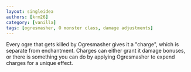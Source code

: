 ```yaml
---
layout: singleidea
authors: [krm26]
category: [vanilla]
tags: [ogresmasher, O monster class, damage adjustments]
---
```

Every ogre that gets killed by Ogresmasher gives it a "charge", which is
separate from enchantment. Charges can either grant it damage bonuses, or there
is something you can do by applying Ogresmasher to expend charges for a unique
effect.
